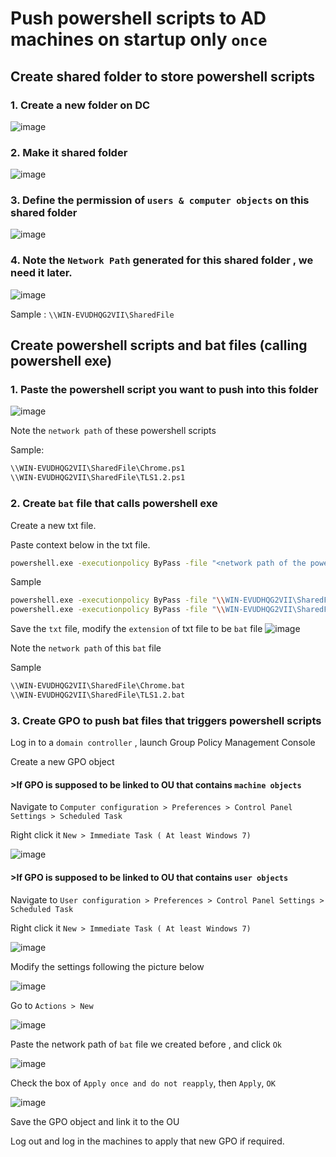 # Push powershell scripts to AD machines on startup only `once`

## Create shared folder to store powershell scripts

### 1. Create a new folder on DC
![image](https://user-images.githubusercontent.com/96930989/211191621-cff1dda4-e591-41b5-8725-bfbab672b1d0.png)

### 2. Make it shared folder
![image](https://user-images.githubusercontent.com/96930989/211191637-33587410-944a-4559-a621-503ce04430a4.png)

### 3. Define the permission of `users & computer objects` on this shared folder
![image](https://user-images.githubusercontent.com/96930989/211191666-af604dde-ecda-4c5a-9a88-9525eb004915.png)

### 4. Note the `Network Path` generated for this shared folder , we need it later.
![image](https://user-images.githubusercontent.com/96930989/211191691-c5234512-64fd-4101-8c6e-0c17e58a41d3.png)

Sample : `\\WIN-EVUDHQG2VII\SharedFile`

## Create powershell scripts and bat files (calling powershell exe)
### 1. Paste the powershell script you want to push into this folder
![image](https://user-images.githubusercontent.com/96930989/211191792-bcd554e8-ce5e-4c6e-8190-a2ade020101b.png)

Note the `network path` of these powershell scripts

Sample:
```sh
\\WIN-EVUDHQG2VII\SharedFile\Chrome.ps1
\\WIN-EVUDHQG2VII\SharedFile\TLS1.2.ps1
```

### 2. Create `bat` file that calls powershell exe

Create a new txt file.

Paste context below in the txt file.
```sh
powershell.exe -executionpolicy ByPass -file "<network path of the powershell script>"
```

Sample
```sh
powershell.exe -executionpolicy ByPass -file "\\WIN-EVUDHQG2VII\SharedFile\TLS1.2.ps1"
powershell.exe -executionpolicy ByPass -file "\\WIN-EVUDHQG2VII\SharedFile\Chrome.ps1"
```

Save the `txt` file, modify the `extension` of txt file to be `bat` file
![image](https://user-images.githubusercontent.com/96930989/211191932-674922fc-8f18-4bc6-a2d5-d59468a5f915.png)

Note the `network path` of this `bat` file

Sample

```sh
\\WIN-EVUDHQG2VII\SharedFile\Chrome.bat
\\WIN-EVUDHQG2VII\SharedFile\TLS1.2.bat
```

### 3. Create GPO to push bat files that triggers powershell scripts

Log in to a `domain controller` , launch Group Policy Management Console

Create a new GPO object


#### >If GPO is supposed to be linked to OU that contains `machine objects`

Navigate to `Computer configuration > Preferences > Control Panel Settings > Scheduled Task`

Right click it `New > Immediate Task ( At least Windows 7)`

![image](https://user-images.githubusercontent.com/96930989/211192094-1b6e1185-f6c3-4a2d-8eab-3a5f3a1c02bb.png)

#### >If GPO is supposed to be linked to OU that contains `user objects`

Navigate to `User configuration > Preferences > Control Panel Settings > Scheduled Task`

Right click it `New > Immediate Task ( At least Windows 7)`

![image](https://user-images.githubusercontent.com/96930989/211192152-05688d03-a1b9-4fdf-9117-af1d421f4bac.png)

Modify the settings following the picture below 

![image](https://user-images.githubusercontent.com/96930989/211192175-a0c5f849-a0f9-4fce-8c9c-42cd54a170d4.png)

Go to `Actions > New`

![image](https://user-images.githubusercontent.com/96930989/211192185-09abd4a8-6b4e-4170-a830-b86be56cc3ee.png)

Paste the network path of `bat` file we created before , and click `Ok`

![image](https://user-images.githubusercontent.com/96930989/211192201-72153fd4-2320-41f6-bf28-d82e10a8a74b.png)

Check the box of `Apply once and do not reapply`, then `Apply`, `OK`

![image](https://user-images.githubusercontent.com/96930989/211192235-76dcc769-2896-49a8-a583-a9f7462aa946.png)

Save the GPO object and link it to the OU 

Log out and log in the machines to apply that new GPO if required.

